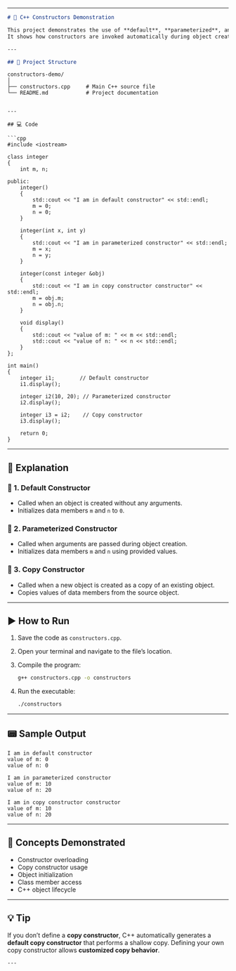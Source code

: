 
---

```markdown
# 🧱 C++ Constructors Demonstration

This project demonstrates the use of **default**, **parameterized**, and **copy constructors** in C++.  
It shows how constructors are invoked automatically during object creation and how data members are initialized in each case.

---

## 🧩 Project Structure

```
```
constructors-demo/
│
├── constructors.cpp     # Main C++ source file
└── README.md            # Project documentation
```

````

---

## 💻 Code

```cpp
#include <iostream>

class integer
{
    int m, n;

public:
    integer()
    {
        std::cout << "I am in default constructor" << std::endl;
        m = 0;
        n = 0;
    }

    integer(int x, int y)
    {
        std::cout << "I am in parameterized constructor" << std::endl;
        m = x;
        n = y;
    }

    integer(const integer &obj)
    {
        std::cout << "I am in copy constructor constructor" << std::endl;
        m = obj.m;
        n = obj.n;
    }

    void display()
    {
        std::cout << "value of m: " << m << std::endl;
        std::cout << "value of n: " << n << std::endl;
    }
};

int main()
{
    integer i1;        // Default constructor
    i1.display();

    integer i2(10, 20); // Parameterized constructor
    i2.display();

    integer i3 = i2;    // Copy constructor
    i3.display();

    return 0;
}
````

---

## 🧠 Explanation

### 🔹 1. **Default Constructor**

* Called when an object is created without any arguments.
* Initializes data members `m` and `n` to `0`.

### 🔹 2. **Parameterized Constructor**

* Called when arguments are passed during object creation.
* Initializes data members `m` and `n` using provided values.

### 🔹 3. **Copy Constructor**

* Called when a new object is created as a copy of an existing object.
* Copies values of data members from the source object.

---

## ▶️ How to Run

1. Save the code as `constructors.cpp`.
2. Open your terminal and navigate to the file’s location.
3. Compile the program:

   ```bash
   g++ constructors.cpp -o constructors
   ```
4. Run the executable:

   ```bash
   ./constructors
   ```

---

## 📟 Sample Output

```
I am in default constructor
value of m: 0
value of n: 0

I am in parameterized constructor
value of m: 10
value of n: 20

I am in copy constructor constructor
value of m: 10
value of n: 20
```

---

## 🧩 Concepts Demonstrated

* Constructor overloading
* Copy constructor usage
* Object initialization
* Class member access
* C++ object lifecycle

---

## 💡 Tip

If you don’t define a **copy constructor**, C++ automatically generates a **default copy constructor** that performs a shallow copy.
Defining your own copy constructor allows **customized copy behavior**.

```
---
```
